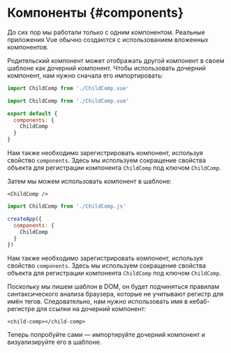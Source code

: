 # Компоненты {#components}

До сих пор мы работали только с одним компонентом. Реальные приложения Vue обычно создаются с использованием вложенных компонентов.

Родительский компонент может отображать другой компонент в своем шаблоне как дочерний компонент. Чтобы использовать дочерний компонент, нам нужно сначала его импортировать:

<div class="composition-api">
<div class="sfc">

```js
import ChildComp from './ChildComp.vue'
```

</div>
</div>

<div class="options-api">
<div class="sfc">

```js
import ChildComp from './ChildComp.vue'

export default {
  components: {
    ChildComp
  }
}
```

Нам также необходимо зарегистрировать компонент, используя свойство `components`. Здесь мы используем сокращение свойства объекта для регистрации компонента `ChildComp` под ключом `ChildComp`.

</div>
</div>

<div class="sfc">

Затем мы можем использовать компонент в шаблоне:

```vue-html
<ChildComp />
```

</div>

<div class="html">

```js
import ChildComp from './ChildComp.js'

createApp({
  components: {
    ChildComp
  }
})
```

Нам также необходимо зарегистрировать компонент, используя свойство `components`. Здесь мы используем сокращение свойства объекта для регистрации компонента `ChildComp` под ключом `ChildComp`.

Поскольку мы пишем шаблон в DOM, он будет подчиняться правилам синтаксического анализа браузера, которые не учитывают регистр для имён тегов. Следовательно, нам нужно использовать имя в кебаб-регистре для ссылки на дочерний компонент:

```vue-html
<child-comp></child-comp>
```

</div>

Теперь попробуйте сами — импортируйте дочерний компонент и визуализируйте его в шаблоне.
